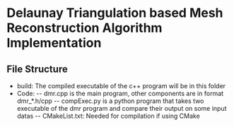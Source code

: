 # Delaunay Triangulation based Mesh Reconstruction Algorithm Implementation

## File Structure
- build: The compiled executable of the c++ program will be in this folder
- Code:
    -- dmr.cpp is the main program, other components are in format dmr_*.h/cpp
    -- compExec.py is a python program that takes two executable of the dmr program and compare their output on some input datas
    -- CMakeList.txt: Needed for compilation if using CMake
